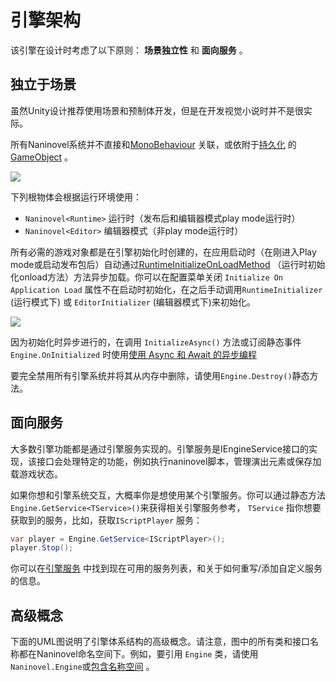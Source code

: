 ﻿# 引擎架构

该引擎在设计时考虑了以下原则： **场景独立性** 和 **面向服务** 。

## 独立于场景

虽然Unity设计推荐使用场景和预制体开发，但是在开发视觉小说时并不是很实际。

所有Naninovel系统并不直接和[MonoBehaviour]( https://docs.unity3d.com/ScriptReference/MonoBehaviour.html) 关联，或依附于[持久化]( https://docs.unity3d.com/ScriptReference/Object.DontDestroyOnLoad.html) 的 [GameObject]( https://docs.unity3d.com/ScriptReference/GameObject.html) 。


![](https://i.gyazo.com/9805e2ce450bc486a007cdc001f8ae13.png)

下列根物体会根据运行环境使用：
- `Naninovel<Runtime>` 运行时（发布后和编辑器模式play mode运行时）
- `Naninovel<Editor>` 编辑器模式（非play mode运行时）

所有必需的游戏对象都是在引擎初始化时创建的，在应用启动时（在刚进入Play mode或启动发布包后）自动通过[RuntimeInitializeOnLoadMethod]( https://docs.unity3d.com/ScriptReference/RuntimeInitializeOnLoadMethodAttribute.html) （运行时初始化onload方法）方法异步加载。你可以在配置菜单关闭 `Initialize On Application Load` 属性不在启动时初始化，在之后手动调用`RuntimeInitializer` (运行模式下) 或 `EditorInitializer` (编辑器模式下)来初始化。

![](https://i.gyazo.com/f58a8af9f2f6d71286061e55fc228896.png)

因为初始化时异步进行的，在调用 `InitializeAsync()` 方法或订阅静态事件`Engine.OnInitialized` 时使用[使用 Async 和 Await 的异步编程](https://docs.microsoft.com/en-us/dotnet/csharp/programming-guide/concepts/async/)

要完全禁用所有引擎系统并将其从内存中删除，请使用`Engine.Destroy()`静态方法。

## 面向服务

大多数引擎功能都是通过引擎服务实现的。引擎服务是IEngineService接口的实现，该接口会处理特定的功能，例如执行naninovel脚本，管理演出元素或保存加载游戏状态。

如果你想和引擎系统交互，大概率你是想使用某个引擎服务。你可以通过静态方法`Engine.GetService<TService>()`来获得相关引擎服务参考， `TService` 指你想要获取到的服务，比如，获取`IScriptPlayer` 服务：

```csharp
var player = Engine.GetService<IScriptPlayer>();
player.Stop();
```

你可以在[引擎服务](/zh/guide/engine-services.md) 中找到现在可用的服务列表，和关于如何重写/添加自定义服务的信息。

## 高级概念

下面的UML图说明了引擎体系结构的高级概念。请注意，图中的所有类和接口名称都在Naninovel命名空间下。例如，要引用 `Engine` 类，请使用 `Naninovel.Engine`或[包含名称空间](https://docs.microsoft.com/en-us/dotnet/csharp/programming-guide/namespaces/using-namespaces) 。

<object style="width:100%; max-width:699px" data="/assets/img/engine-design.svg" type="image/svg+xml"></object>
